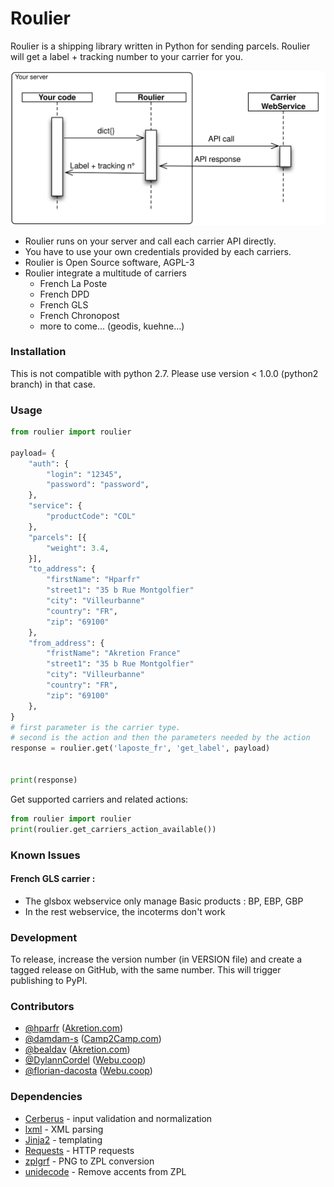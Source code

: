 Roulier
===

Roulier is a shipping library written in Python for sending parcels.
Roulier will get a label + tracking number to your carrier for you.


![big picture](overview.svg)


* Roulier runs on your server and call each carrier API directly.
* You have to use your own credentials provided by each carriers.
* Roulier is Open Source software, AGPL-3
* Roulier integrate a multitude of carriers
    * French La Poste
    * French DPD
    * French GLS
    * French Chronopost
    * more to come... (geodis, kuehne...)

### Installation

This is not compatible with python 2.7.
Please use version < 1.0.0 (python2 branch) in that case.

### Usage

```python
from roulier import roulier

payload= {
	"auth": {
		"login": "12345",
		"password": "password",
	},
	"service": {
		"productCode": "COL"
	},
	"parcels": [{
		"weight": 3.4,
	}],
	"to_address": {
		"firstName": "Hparfr"
		"street1": "35 b Rue Montgolfier"
		"city": "Villeurbanne"
        "country": "FR",
        "zip": "69100"
   	},
   	"from_address": {
		"fristName": "Akretion France"
		"street1": "35 b Rue Montgolfier"
		"city": "Villeurbanne"
        "country": "FR",
        "zip": "69100"
   	},
}
# first parameter is the carrier type.
# second is the action and then the parameters needed by the action
response = roulier.get('laposte_fr', 'get_label', payload)


print(response)

```


Get supported carriers and related actions:
```python
from roulier import roulier
print(roulier.get_carriers_action_available())
```

### Known Issues
#### French GLS carrier :
* The glsbox webservice only manage Basic products : BP, EBP, GBP
* In the rest webservice, the incoterms don't work


### Development
To release, increase the version number (in VERSION file) and create a tagged release on GitHub, with the same number. This will trigger publishing to PyPI.


### Contributors


* [@hparfr](https://github.com/hparfr) ([Akretion.com](https://akretion.com))
* [@damdam-s](https://github.com/damdam-s) ([Camp2Camp.com](http://camptocamp.com))
* [@bealdav](https://github.com/bealdav) ([Akretion.com](https://akretion.com))
* [@DylannCordel](https://github.com/DylannCordel) ([Webu.coop](https://www.webu.coop))
* [@florian-dacosta](https://github.com/florian-dacosta) ([Webu.coop](https://akretion.com))


### Dependencies

* [Cerberus](http://docs.python-cerberus.org/) - input validation and normalization
* [lxml](http://lxml.de/) - XML parsing
* [Jinja2](http://jinja.pocoo.org/) - templating
* [Requests](http://docs.python-requests.org/) - HTTP requests
* [zplgrf](https://github.com/kylemacfarlane/zplgrf) - PNG to ZPL conversion
* [unidecode](https://pypi.python.org/pypi/Unidecode) - Remove accents from ZPL
